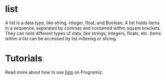 # list

A list is a data type, like string, integer, float, and Boolean. A list holds items in a sequence, separated by commas and contained within square brackets. They can hold different types of data, like strings, integers, floats, etc. Items within a list can be accessed by list indexing or slicing. 

# Tutorials

Read more about how to use [lists](https://www.programiz.com/python-programming/list) on Programiz. 